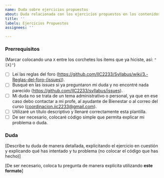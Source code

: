 ```yaml
---
name: Duda sobre ejercicios propuestos
about: Duda relacionada con los ejercicios propuestos en los contenidos del curso
title: ''
labels: Ejercicios Propuestos
assignees: ''

---
```


<!-- **Esta es una plantilla para que dejes dudas relacionadas con los ejercicios propuestos en los contenidos del curso. Si tienes dudas de otro tipo, utiliza la plantilla apropiada. Recuerda utilizar la pestaña "Preview" para ver cómo se vería tu *issue* antes de publicarla.** -->

### Prerrequisitos
(Marcar colocando una `X` entre los corchetes los ítems que ya hiciste, así: `"[X]"`)

* [ ] Leí las reglas del foro (https://github.com/IIC2233/Syllabus/wiki/3.-Reglas-del-foro-(issues)).
* [ ] Busqué en las *issues* si ya preguntaron mi duda y no encontré nada parecido (https://github.com/IIC2233/syllabus/issues).
* [ ] Mi duda no se trata de un tema administrativo o personal, ya que en ese caso debo contactar a mi profe, al ayudante de Bienestar o al correo del curso (coordinacion.iic2233@gmail.com).
* [ ] Utilizaré un título descriptivo y llenaré correctamente esta plantilla.
* [ ] De ser necesario, colocaré código simple que permita explicar mi problema o duda.

### Duda

[Describe tu duda de manera detallada, explicitando el ejercicio en cuestión y explicando qué has intentado y tu problema (no colocar el código que has hecho)]

[De ser necesario, coloca tu pregunta de manera explícita utilizando **este formato**]
